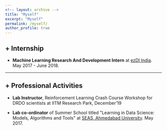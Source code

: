 ```yaml
---
<!-- layout: archive -->
title: "Myself"
excerpt: "Myself"
permalink: /myself/
author_profile: true
---
```


## + **Internship**

* **Machine Learning Research And Development Intern** at [ezDI India](https://www.ezdi.com/). May 2017 - June 2018.

---

## + **Professional Activities**

* **Lab Instructor**, Reinforcement Learning Crash Course Workshop for DRDO scientists at IITM Research Park, December’19

* **Lab co-ordinator** of Summer School  titled "Learning in Data Science: Models, Algorithms and Tools" at [SEAS, Ahmedabad University](https://ahduni.edu.in/seas/). May 2017.
